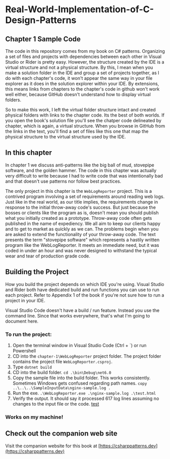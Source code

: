 ﻿# Real-World-Implementation-of-C-Design-Patterns
## Chapter 1 Sample Code
The code in this repository comes from my book on C# patterns.  Organizing a set of files and projects with dependencies between each other in Visual Studio or Rider is pretty easy.  However, the structure created by the IDE is a virtual structure and not a physical structure.  By this, I mean when you make a solution folder in the IDE and group a set of projects together, as I do with each chapter's code, it won't appear the same way in your file explorer as it does in the solution explorer within your IDE.  By extensions, this means links from chapters to the chapter's code in github won't work well either, because GitHub doesn't understand how to display virtual folders.

So to make this work, I left the virtual folder structure intact and created physical folders with links to the chapter code.  Its the best of both worlds.  If you open the book's solution file you'll see the chatper code delineated by chapter, which is again, a virtual structure.  When you browse in GitHub from the links in the text, you'll find a set of files like this one that map the physical structure to the virtual structure used by the IDE.

## In this chapter
In chapter 1 we discuss anti-patterns like the big ball of mud, stovepipe software, and the golden hammer.  The code in this chapter was actually very difficult to write because I had to write code that was intentionally bad and that doesn't use patterns nor follow best practices.

The only project in this chapter is the ```WebLogReporter``` project.  This is a contrived program involving a set of requirements around reading web logs.  Just like in the real world, as our title implies, the requirements change in response to the initial throw-away code's success.  But just because the bosses or clients like the program as is, doesn't mean you should publish what you initially created as a prototype.  Throw-away code often gets published in the name of expediency.  We all aim to keep our clients happy and to get to market as quickly as we can.  The problems begin when you are asked to extend the functionality of your throw-away code.  The text presents the term "stovepipe software" which represents a hastily written program like the WebLogReporter.  It meets an immediate need, but it was coded in under an hour and was never designed to withstand the typical wear and tear of production grade code.

## Building the Project
How you build the project depends on which IDE you're using.  Visual Studio and Rider both have dedicated build and run functions you can use to run each project.  Refer to Appendix 1 of the book if you're not sure how to run a project in your IDE.

Visual Studio Code doesn't have a build / run feature.  Instead you use the command line.  Since that works everywhere, that's what I'm going to document here.

### To run the project:

1. Open the terminal window in Visual Studio Code (Ctrl + `) or run Powershell
2. CD into the ```chapter-1\WebLogReporter``` project folder.  The project folder contains the project file ```WebLogReporter.csproj```.
3. Type ```dotnet build```
4. CD into the build folder.  ```cd .\bin\Debug\net6.0```
5. Copy the sample file into the build folder.  This works consistently.  Sometimes Windows gets confused regarding path names.  ```copy ..\..\..\SampleInputData\nginx-sample.log .```
6. Run the exe.  ```.\WebLogReporter.exe .\nginx-sample.log .\test.html```
7. Verify the output.  It should say it processed 617 log lines assuming no changes to the input file or the code.
[test](assets/chapter-1-weblog-run-test.m4v)
### Works on my machine!


## Check out the companion web site
Visit the companion website for this book at [https://csharppatterns.dev](https://csharppatterns.dev)